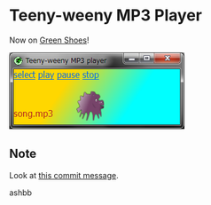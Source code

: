 Teeny-weeny MP3 Player
===================

Now on [Green Shoes](https://github.com/ashbb/green_shoes)!

![twmp3player.png](https://github.com/ashbb/teeny-weeny_mp3_player/raw/master/twmp3player.png)

Note
----
Look at [this commit message](https://github.com/ashbb/green_shoes/commit/0c91206f77e56ed921d2b85bfb9da0ea49ba971b).

ashbb
